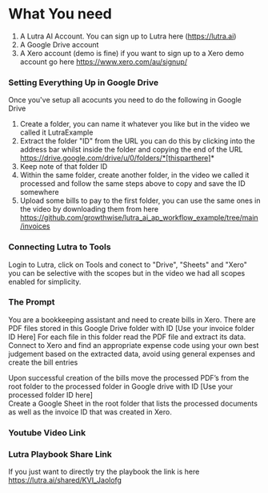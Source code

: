 # What You need

1. A Lutra AI Account. You can sign up to Lutra here (https://lutra.ai)
2. A Google Drive account
3. A Xero account (demo is fine) if you want to sign up to a Xero demo account go here https://www.xero.com/au/signup/

### Setting Everything Up in Google Drive

Once you've setup all acocunts you need to do the following in Google Drive

1. Create a folder, you can name it whatever you like but in the video we called it LutraExample
2. Extract the folder "ID" from the URL you can do this by clicking into the address bar whilst inside the folder and copying the end of the URL https://drive.google.com/drive/u/0/folders/*[thisparthere]*
3. Keep note of that folder ID
4. Within the same folder, create another folder, in the video we called it processed and follow the same steps above to copy and save the ID somewhere
5. Upload some bills to pay to the first folder, you can use the same ones in the video by downloading them from here https://github.com/growthwise/lutra_ai_ap_workflow_example/tree/main/invoices

### Connecting Lutra to Tools ###

Login to Lutra, click on Tools and conect to "Drive", "Sheets" and "Xero" you can be selective with the scopes but in the video we had all scopes enabled for simplicity. 

### The Prompt ###

You are a bookkeeping assistant and need to create bills in Xero. 
There are PDF files stored in this Google Drive folder with ID [Use your invoice folder ID Here] 
For each file in this folder read the PDF file and extract its data. Connect to Xero and find an appropriate expense code using your own best judgement based on the extracted data, avoid using general expenses and create the bill entries
                                                                                                                                                     
Upon successful creation of the bills move the processed PDF’s from the root folder to the processed folder in Google drive with ID [Use your processed folder ID here]                
Create a Google Sheet in the root folder that lists the processed documents as well as the invoice ID that was created in Xero.

### Youtube Video Link ###

### Lutra Playbook Share Link ###

If you just want to directly try the playbook the link is here https://lutra.ai/shared/KVI_Jaolofg             
